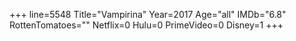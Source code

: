 +++
line=5548
Title="Vampirina"
Year=2017
Age="all"
IMDb="6.8"
RottenTomatoes=""
Netflix=0
Hulu=0
PrimeVideo=0
Disney=1
+++

